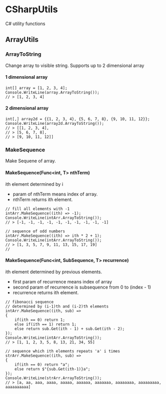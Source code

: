 # CSharpUtils
C# utility functions

## ArrayUtils

### ArrayToString
Change array to visible string.
Supports up to 2 dimensional array
#### 1 dimensional array
```
int[] array = [1, 2, 3, 4];
Console.WriteLine(array.ArrayToString());
// > [1, 2, 3, 4]
```
#### 2 dimensional array
```
int[,] array2d = {{1, 2, 3, 4}, {5, 6, 7, 8}, {9, 10, 11, 12}};
Console.WriteLine(array2d.ArrayToString());
// > [[1, 2, 3, 4],
// > [5, 6, 7, 8],
// > [9, 10, 11, 12]]
```
### MakeSequence
Make Sequene of array.

#### MakeSequence(Func<int, T> nthTerm) 
ith element determined by i
- param of nthTerm means index of array.
- nthTerm returns ith element.

```
// fill all elements with -1
intArr.MakeSequence((ith) => -1);
Console.WriteLine(intArr.ArrayToString());
// > [-1, -1, -1, -1, -1, -1, -1, -1, -1, -1]

// sequence of odd numbers
intArr.MakeSequence((ith) => ith * 2 + 1);
Console.WriteLine(intArr.ArrayToString());
// > [1, 3, 5, 7, 9, 11, 13, 15, 17, 19]
// 
```
#### MakeSequence(Func<int, SubSequence<T>, T> recurrence) 
ith element determined by previous elements.
- first param of recurrence means index of array
- second param of recurrence is subsequence from 0 to (index - 1)
- recurrence returns ith element.
```
// fibonacci sequence
// determined by (i-1)th and (i-2)th elements
intArr.MakeSequence((ith, sub) => 
{
    if(ith == 0) return 1;
    else if(ith == 1) return 1;
    else return sub.Get(ith - 1) + sub.Get(ith - 2);
});
Console.WriteLine(intArr.ArrayToString());
// > [1, 1, 2, 3, 5, 8, 13, 21, 34, 55]

// sequence which ith elements repeats 'a' i times
strArr.MakeSequence((ith, sub) => 
{
    if(ith == 0) return "a";
    else return $"{sub.Get(ith-1)}a";
});
Console.WriteLine(strArr.ArrayToString());
// > [a, aa, aaa, aaaa, aaaaa, aaaaaa, aaaaaaa, aaaaaaaa, aaaaaaaaa, aaaaaaaaaa]

```